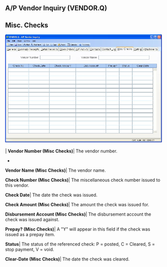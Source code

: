 ## A/P Vendor Inquiry (VENDOR.Q)
<PageHeader />

## Misc. Checks

![](./VENDOR-Q-8.jpg)

| **Vendor Number (Misc Checks)**|  The vendor number.

-  
**Vendor Name (Misc Checks)**|  The vendor name.

**Check Number (Misc Checks)**|  The miscellaneous check number issued to this
vendor.

**Check Date**|  The date the check was issued.

**Check Amount (Misc Checks)**|  The amount the check was issued for.

**Disbursement Account (Misc Checks)**|  The disbursement account the check
was issued against.

**Prepay? (Misc Checks)**|  A "Y" will appear in this field if the check was
issued as a prepay item.

**Status**|  The status of the referenced check: P = posted, C = Cleared,
S = stop payment, V = void.

**Clear-Date (Misc Checks)**|  The date the check was cleared.


<badge text= "Version 8.10.57 " vertical="middle" />

<PageFooter />
